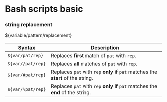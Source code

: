 # Bash scripts basic

### string replacement
${variable/pattern/replacement}

| Syntax            | Description                                                                      |
| ----------------- | -------------------------------------------------------------------------------- |
| `${var/pat/rep}`  | Replaces **first** match of `pat` with `rep`.                                    |
| `${var//pat/rep}` | Replaces **all** matches of `pat` with `rep`.                                    |
| `${var/#pat/rep}` | Replaces `pat` with `rep` **only if** `pat` matches the **start** of the string. |
| `${var/%pat/rep}` | Replaces `pat` with `rep` **only if** `pat` matches the **end** of the string.   |



